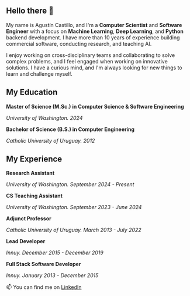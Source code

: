 ## Hello there 👋

My name is Agustín Castillo, and I'm a **Computer Scientist** and **Software Engineer** with a focus on **Machine Learning**, **Deep Learning**, and **Python** backend development. I have more than 10 years of experience building commercial software, conducting research, and teaching AI.

I enjoy working on cross-disciplinary teams and collaborating to solve complex problems, and I feel engaged when working on innovative solutions. I have a curious mind, and I'm always looking for new things to learn and challenge myself.

## My Education
**Master of Science (M.Sc.) in Computer Science & Software Engineering**

_University of Washington. 2024_ 

**Bachelor of Science (B.S.) in Computer Engineering**

_Catholic University of Uruguay. 2012_ 


## My Experience

**Research Assistant**

_University of Washington. September 2024 - Present_

**CS Teaching Assistant**

_University of Washington. September 2023 - June 2024_

**Adjunct Professor**

_Catholic University of Uruguay. March 2013 - July 2022_

**Lead Developer**

_Innuy. December 2015 - December 2019_

**Full Stack Software Developer**

_Innuy. January 2013 - December 2015_

<!--## Things I have built-->


📫 You can find me on [LinkedIn](https://www.linkedin.com/in/agustin-castillo/)
